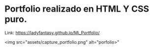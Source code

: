 # Portfolio realizado en HTML Y CSS puro.

Link: https://ladyfantasy.github.io/Mi_Portfolio/

<img src="assets/capture_portfolio.png" alt="porfolio>"
